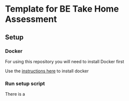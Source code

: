 # Template for BE Take Home Assessment

## Setup
### Docker
For using this repository you will need to install Docker first

Use the [instructions here](https://docs.docker.com/get-docker/) to install docker

### Run setup script
There is a 

